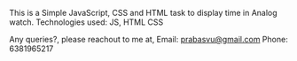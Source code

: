 This is a Simple JavaScript, CSS and HTML task to display time in Analog watch.
Technologies used: JS, HTML CSS

Any queries?, please reachout to me at, 
Email: prabasvu@gmail.com
Phone: 6381965217
